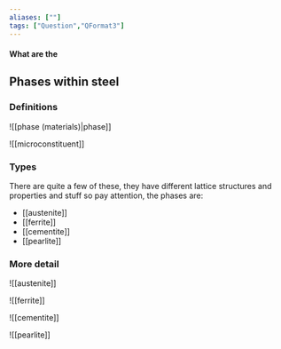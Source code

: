 ```yaml
---
aliases: [""]
tags: ["Question","QFormat3"]
---
```


#### What are the
## Phases within steel
### Definitions
![[phase (materials)|phase]]

![[microconstituent]]

### Types
There are quite a few of these, they have different lattice structures and properties and stuff so pay attention, the phases are:
- [[austenite]]
- [[ferrite]]
- [[cementite]]
- [[pearlite]]

### More detail
![[austenite]]

![[ferrite]]

![[cementite]]

![[pearlite]]